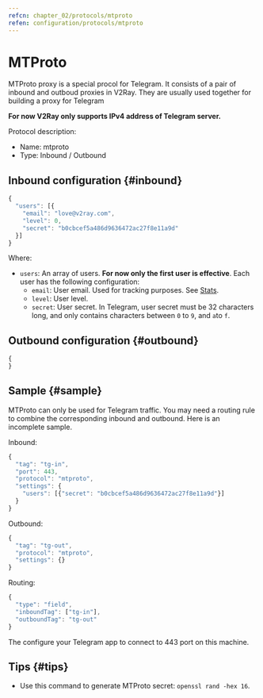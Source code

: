 ```yaml
---
refcn: chapter_02/protocols/mtproto
refen: configuration/protocols/mtproto
---
```


# MTProto

MTProto proxy is a special procol for Telegram. It consists of a pair of inbound and outboud proxies in V2Ray. They are usually used together for building a proxy for Telegram

**For now V2Ray only supports IPv4 address of Telegram server.**

Protocol description:

* Name: mtproto
* Type: Inbound / Outbound

## Inbound configuration {#inbound}

```javascript
{
  "users": [{
    "email": "love@v2ray.com",
    "level": 0,
    "secret": "b0cbcef5a486d9636472ac27f8e11a9d"
  }]
}
```

Where:

* `users`: An array of users. **For now only the first user is effective**. Each user has the following configuration:
  * `email`: User email. Used for tracking purposes. See [Stats](../stats.md).
  * `level`: User level.
  * `secret`: User secret. In Telegram, user secret must be 32 characters long, and only contains characters between `0` to `9`, and `a`to `f`.

## Outbound configuration {#outbound}

```javascript
{
}
```

## Sample {#sample}

MTProto can only be used for Telegram traffic. You may need a routing rule to combine the corresponding inbound and outbound. Here is an incomplete sample.

Inbound:

```javascript
{
  "tag": "tg-in",
  "port": 443,
  "protocol": "mtproto",
  "settings": {
    "users": [{"secret": "b0cbcef5a486d9636472ac27f8e11a9d"}]
  }
}
```

Outbound:

```javascript
{
  "tag": "tg-out",
  "protocol": "mtproto",
  "settings": {}
}
```

Routing:

```javascript
{
  "type": "field",
  "inboundTag": ["tg-in"],
  "outboundTag": "tg-out"
}
```

The configure your Telegram app to connect to 443 port on this machine.

## Tips {#tips}

* Use this command to generate MTProto secret: `openssl rand -hex 16`.
